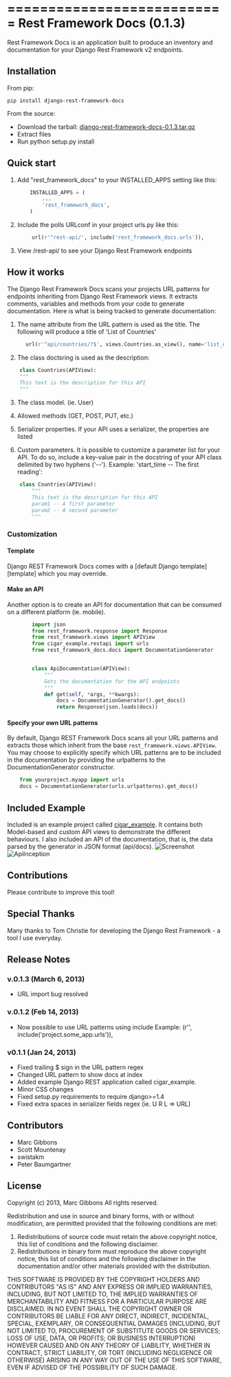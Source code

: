 ===========================
Rest Framework Docs (0.1.3)
===========================

Rest Framework Docs is an application built to produce an inventory
and documentation for your Django Rest Framework v2 endpoints.

Installation
------------
From pip:

	pip install django-rest-framework-docs

From the source:
- Download the tarball: <a href="dist/django-rest-framework-docs-0.1.3.tar.gz">django-rest-framework-docs-0.1.3.tar.gz</a>
- Extract files
- Run python setup.py install

Quick start
-----------

1. Add "rest_framework_docs" to your INSTALLED_APPS setting like this:
	```python
        INSTALLED_APPS = (
            ...
            'rest_framework_docs',
        )
	```

2. Include the polls URLconf in your project urls.py like this:

```python
        url(r'^rest-api/', include('rest_framework_docs.urls')),
```

3. View /rest-api/ to see your Django Rest Framework endpoints


How it works
------------

The Django Rest Framework Docs scans your projects URL patterns for endpoints
inheriting from Django Rest Framework views. It extracts comments, variables
and methods from your code to generate documentation.
Here is what is being tracked to generate documentation:

1)  The name attribute from the URL pattern is used as the title. The following will produce a title of 'List of Countries'

```python
      url(r'^api/countries/?$', views.Countries.as_view(), name='list_of_countries'),
```

2)  The class doctsring is used as the description:

```python
	class Countries(APIView):
	"""
	This text is the description for this API
	"""
```

3)  The class model. (ie. User)

4)  Allowed methods (GET, POST, PUT, etc.)

5)  Serializer properties. If your API uses a serializer, the properties are
    listed

6)  Custom parameters. It is possible to customize a parameter list for your
    API. To do so, include a key-value pair in the docstring of your API class
    delimited by two hyphens ('--'). Example: 'start_time -- The first reading':
```python
	class Countries(APIView):
		"""
		This text is the description for this API
		param1 -- A first parameter
		param2 -- A second parameter
		"""
```
### Customization

#### Template
Django REST Framework Docs comes with a [default Django template][template] which you may override.

#### Make an API
Another option is to create an API for documentation that can be consumed on a different platform (ie. mobile).

```python
        import json
        from rest_framework.response import Response
        from rest_framework.views import APIView
        from cigar_example.restapi import urls
        from rest_framework_docs.docs import DocumentationGenerator


        class ApiDocumentation(APIView):
            """
            Gets the documentation for the API endpoints
            """
            def get(self, *args, **kwargs):
                docs = DocumentationGenerator().get_docs()
                return Response(json.loads(docs))
```

#### Specify your own URL patterns
By default, Django REST Framework Docs scans all your URL patterns and extracts those which inherit from the base `rest_framework.views.APIView`. You may choose to explicitly specify which URL patterns are to be included in the documentation by providing the urlpatterns to the DocumentationGenerator constructor.

```python
	from yourproject.myapp import urls
	docs = DocumentationGenerator(urls.urlpatterns).get_docs()
```

Included Example
-----------------
Included is an example project called <a href="cigar_example/">cigar_example</a>. It contains both Model-based
and custom API views to demonstrate the different behaviours. I also included an API of the documentation,
that is, the data parsed by the generator in JSON format (api/docs).
![Screenshot](https://raw.github.com/marcgibbons/django-rest-framework-docs/v0.1.1/screenshots/api-docs.png)
![ApiInception](https://raw.github.com/marcgibbons/django-rest-framework-docs/v0.1.1/screenshots/docs-in-api-form.png)

Contributions
--------------
Please contribute to improve this tool!


Special Thanks
--------------
Many thanks to Tom Christie for developing the Django Rest Framework - a tool I use everyday.

Release Notes
-------------
### v.0.1.3 (March 6, 2013)
- URL import bug resolved

### v.0.1.2 (Feb 14, 2013)
- Now possible to use URL patterns using include
	Example:
	(r'', include('project.some_app.urls')),

### v0.1.1 (Jan 24, 2013)
- Fixed trailing $ sign in the URL pattern regex
- Changed URL pattern to show docs at index
- Added example Django REST application called cigar_example.
- Minor CSS changes
- Fixed setup.py requirements to require django>=1.4
- Fixed extra spaces in serializer fields regex (ie. U R L => URL)

Contributors
------------
- Marc Gibbons
- Scott Mountenay
- swistakm
- Peter Baumgartner

License
--------
Copyright (c) 2013, Marc Gibbons
All rights reserved.

Redistribution and use in source and binary forms, with or without
modification, are permitted provided that the following conditions are met:

1. Redistributions of source code must retain the above copyright notice, this
   list of conditions and the following disclaimer.
2. Redistributions in binary form must reproduce the above copyright notice,
   this list of conditions and the following disclaimer in the documentation
   and/or other materials provided with the distribution.

THIS SOFTWARE IS PROVIDED BY THE COPYRIGHT HOLDERS AND CONTRIBUTORS "AS IS" AND
ANY EXPRESS OR IMPLIED WARRANTIES, INCLUDING, BUT NOT LIMITED TO, THE IMPLIED
WARRANTIES OF MERCHANTABILITY AND FITNESS FOR A PARTICULAR PURPOSE ARE
DISCLAIMED. IN NO EVENT SHALL THE COPYRIGHT OWNER OR CONTRIBUTORS BE LIABLE FOR
ANY DIRECT, INDIRECT, INCIDENTAL, SPECIAL, EXEMPLARY, OR CONSEQUENTIAL DAMAGES
(INCLUDING, BUT NOT LIMITED TO, PROCUREMENT OF SUBSTITUTE GOODS OR SERVICES;
LOSS OF USE, DATA, OR PROFITS; OR BUSINESS INTERRUPTION) HOWEVER CAUSED AND
ON ANY THEORY OF LIABILITY, WHETHER IN CONTRACT, STRICT LIABILITY, OR TORT
(INCLUDING NEGLIGENCE OR OTHERWISE) ARISING IN ANY WAY OUT OF THE USE OF THIS
SOFTWARE, EVEN IF ADVISED OF THE POSSIBILITY OF SUCH DAMAGE.
